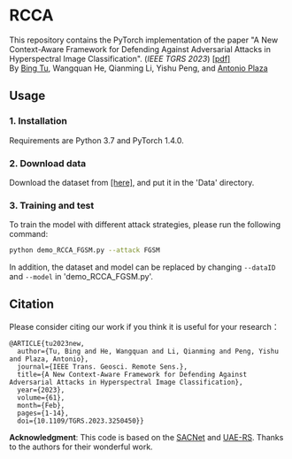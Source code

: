 # RCCA 
This repository contains the PyTorch implementation of the paper "A New Context-Aware Framework for Defending Against Adversarial Attacks in Hyperspectral Image Classification". (_IEEE TGRS 2023_) [[pdf]](https://ieeexplore.ieee.org/document/10056357)  
By [Bing Tu](https://faculty.nuist.edu.cn/tubing/zh_CN/index/144219/list/index.htm), Wangquan He, Qianming Li, Yishu Peng, and [Antonio Plaza](https://www2.umbc.edu/rssipl/people/aplaza/)


## Usage
### 1. Installation
Requirements are Python 3.7 and PyTorch 1.4.0.

### 2. Download data
Download the dataset from [[here]](https://picture.iczhiku.com/weixin/message1590686900389.html), and put it in the 'Data' directory.

### 3. Training and test
To train the model with different attack strategies, please run the following command:
```sh
python demo_RCCA_FGSM.py --attack FGSM
```

In addition, the dataset and model can be replaced by changing `--dataID` and `--model` in 'demo_RCCA_FGSM.py'.
    
## Citation
Please consider citing our work if you think it is useful for your research：
```
@ARTICLE{tu2023new,
  author={Tu, Bing and He, Wangquan and Li, Qianming and Peng, Yishu and Plaza, Antonio},
  journal={IEEE Trans. Geosci. Remote Sens.}, 
  title={A New Context-Aware Framework for Defending Against Adversarial Attacks in Hyperspectral Image Classification}, 
  year={2023},
  volume={61},
  month={Feb},
  pages={1-14},
  doi={10.1109/TGRS.2023.3250450}}
```

**Acknowledgment**: This code is based on the [SACNet](https://github.com/YonghaoXu/SACNet?tab=readme-ov-file) and [UAE-RS](https://github.com/YonghaoXu/UAE-RS). Thanks to the authors for their wonderful work.

